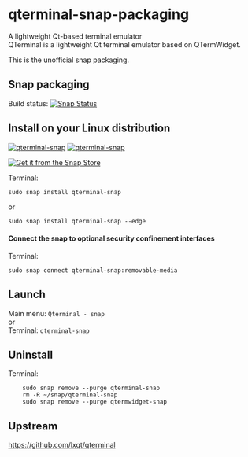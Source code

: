 # qterminal-snap-packaging

A lightweight Qt-based terminal emulator  
QTerminal is a lightweight Qt terminal emulator based on QTermWidget.  

This is the unofficial snap packaging.  

## Snap packaging

Build status:
[![Snap Status](https://build.snapcraft.io/badge/ito32bit/qterminal-snap-packaging.svg)](https://build.snapcraft.io/user/ito32bit/qterminal-snap-packaging)

## Install on your Linux distribution

[![qterminal-snap](https://snapcraft.io//qterminal-snap/badge.svg)](https://snapcraft.io/qterminal-snap)
[![qterminal-snap](https://snapcraft.io//qterminal-snap/trending.svg?name=0)](https://snapcraft.io/qterminal-snap)

[![Get it from the Snap Store](https://snapcraft.io/static/images/badges/en/snap-store-black.svg)](https://snapcraft.io/qterminal-snap)

Terminal:  

    sudo snap install qterminal-snap 

or

    sudo snap install qterminal-snap --edge 
    
#### Connect the snap to optional security confinement interfaces
Terminal:  

    sudo snap connect qterminal-snap:removable-media

## Launch

Main menu: `Qterminal - snap`  
or  
Terminal: `qterminal-snap`  

## Uninstall

Terminal:  
```
    sudo snap remove --purge qterminal-snap
    rm -R ~/snap/qterminal-snap
    sudo snap remove --purge qtermwidget-snap
```

## Upstream

<https://github.com/lxqt/qterminal>
